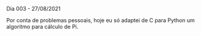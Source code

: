 Dia 003 - 27/08/2021

Por conta de problemas pessoais, hoje eu só adaptei de C para Python um algoritmo para cálculo de Pi.